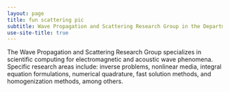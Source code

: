 ```yaml
---
layout: page
title: fun scattering pic
subtitle: Wave Propagation and Scattering Research Group in the Department of Mathematical Sciences
use-site-title: true
---
```


The Wave Propagation and Scattering Research Group specializes
in scientific computing for electromagnetic and acoustic wave
phenomena. Specific research areas include: inverse problems,
nonlinear media, integral equation formulations, numerical quadrature,
fast solution methods, and homogenization methods, among others.